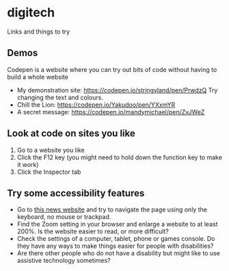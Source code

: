# digitech
Links and things to try

## Demos 
Codepen is a website where you can try out bits of code without having to build a whole website

* My demonstration site: https://codepen.io/stringyland/pen/PrwdzQ Try changing the text and colours.
* Chill the Lion: https://codepen.io/Yakudoo/pen/YXxmYR 
* A secret message: https://codepen.io/mandymichael/pen/ZvJWeZ

## Look at code on sites you like
1. Go to a website you like
2. Click the F12 key (you might need to hold down the function key to make it work)
3. Click the Inspector tab

## Try some accessibility features
* Go to [this news website](https://thewest.com.au/) and try to navigate the page using only the keyboard, no mouse or trackpad.
* Find the Zoom setting in your browser and enlarge a website to at least 200%. Is the website easier to read, or more difficult?
* Check the settings of a computer, tablet, phone or games console. Do they have any ways to make things easier for people with disabilities?
* Are there other people who do not have a disability but might like to use assistive technology sometimes? 
